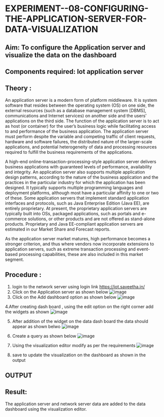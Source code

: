 # EXPERIMENT--08-CONFIGURING-THE-APPLICATION-SERVER-FOR-DATA-VISUALIZATION
## Aim: To  configure  the Application server and visualize the data on the dashboard 
## Components required: Iot application server 
## Theory :
 An application server is a modern form of platform middleware. It is system software that resides between the operating system (OS) on one side, the external resources (such as a database management system [DBMS], communications and Internet services) on another side and the users’ applications on the third side. The function of the application server is to act as host (or container) for the user’s business logic while facilitating access to and performance of the business application. The application server must perform despite the variable and competing traffic of client requests, hardware and software failures, the distributed nature of the larger-scale applications, and potential heterogeneity of data and processing resources required to fulfill the business requirements of the applications.

A high-end online-transaction-processing-style application server delivers business applications with guaranteed levels of performance, availability and integrity. An application server also supports multiple application design patterns, according to the nature of the business application and the practices in the particular industry for which the application has been designed. It typically supports multiple programming languages and deployment platforms, although most have a particular affinity to one or two of these. Some application servers that implement standard application interfaces and protocols, such as Java Enterprise Edition (Java EE), are entirely proprietary. At present, the proprietary application servers are typically built into OSs, packaged applications, such as portals and e-commerce solutions, or other products and are not offered as stand-alone products. Proprietary and Java EE-compliant application servers are estimated in our Market Share and Forecast reports.

As the application server market matures, high performance becomes a stronger criterion, and thus where vendors now incorporate extensions to application servers, such as extreme transaction processing and event-based processing capabilities, these are also included in this market segment.
## Procedure :

 1. login to the network server using login link  https://iot.saveetha.in/
 2.  Click on the Application server as shown below
    ![image](https://github.com/user-attachments/assets/eb54342d-54cf-4f64-9943-b75f89bba566)
 3.  Click on the Add dashboard option as shown below 
 ![image](https://github.com/user-attachments/assets/a4b75fe8-37fc-428f-b2e1-b98921d46dcb)

 4.After creating dash board , using the edit option on the right corner  add the widgets as shown 
 ![image](https://github.com/user-attachments/assets/67d54629-55eb-4c0a-8bfa-6d18feb98a3b)



5. After addition of the widget on the data dash board the data should appear as shown belwo 
 ![image](https://github.com/user-attachments/assets/1bac65ff-180b-4a0c-9fe6-05cabc419b1b)

6. Create a query as shown below 
 ![image](https://github.com/user-attachments/assets/bacb5147-aebe-4ae9-86e3-88a9bd097fe2)

7. Using the visualization editor modify as per the requirements 
   ![image](https://github.com/user-attachments/assets/186d2516-da28-4d53-ac59-080fa6d35815)

8. save to update the visualization on the dashboard as shown in the output 


## OUTPUT 
 



## Result: 

  The application server and network server data are added to the data dashboard using the visualization editor.
    
